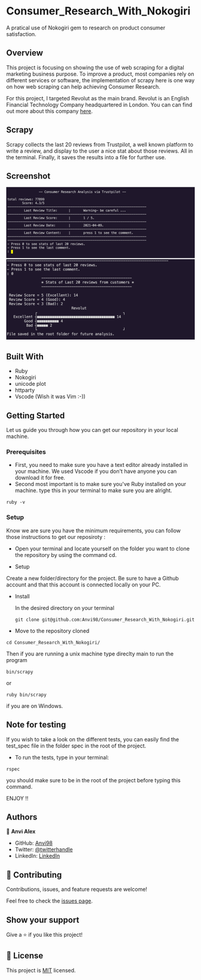 # Consumer_Research_With_Nokogiri
A pratical use of Nokogiri gem to research on product consumer satisfaction.
## Overview
This project is focusing on showing the use of web scraping for a digital marketing business purpose. To improve a product, most companies rely on different services or software, the implementation of scrapy here is one way on how web scraping can help achieving Consumer Research.

For this project, I targeted Revolut as the main brand.
Revolut is an English Financial Technology Company headquartered in London. You can can find out more about this company [here](https://en.wikipedia.org/wiki/Revolut).

## Scrapy
Scrapy collects the last 20 reviews from Trustpilot, a well known platform to write a review, and display to the user a nice stat about those reviews. All in the terminal.
Finally, it saves the results into a file for further use.

## Screenshot
![screen1.png](screen1.png)
![screen1.png](screen2.png)

## Built With

-  Ruby
- Nokogiri
- unicode plot
- httparty
- Vscode (Wish it was Vim :-)) 

## Getting Started

Let us guide you through how you can get our repository in your local machine.

### Prerequisites
- First, you need to make sure you have a text editor already installed in your machine. We used Vscode if you don't have anyone you can download it for free.
- Second most important is to make sure you've Ruby installed on your machine. type this in your terminal to make sure you are alright.

```console
ruby -v
```

### Setup

Know we are sure you have the minimum requirements, you can follow those instructions to get our reposiroty :

* Open your terminal and locate yourself on the folder you want to clone the repository by using the command cd.

* Setup

Create a new folder/directory for the project.
Be sure to have a Github account and that this account is connected locally on your PC.

* Install

  In the desired directory on your terminal
  ```
  git clone git@github.com:Anvi98/Consumer_Research_With_Nokogiri.git
  ```

* Move to the repository cloned

```
cd Consumer_Research_With_Nokogiri/
```
Then if you are running a unix machine type direclty main to run the program
````
bin/scrapy
````
or 
```
ruby bin/scrapy
```
if you are on Windows.

## Note for testing

If you wish to take a look on the different tests, you can easily find the test_spec file in the folder spec in the root of the project.

- To run the tests, type in your terminal:
````
rspec
````
you should make sure to be in the root of the project before typing this command.

ENJOY !!

## Authors

👤 **Anvi Alex**

- GitHub: [Anvi98](https://github.com/anvi98)
- Twitter: [@twitterhandle](https://twitter.com/anvi_al)
- LinkedIn: [LinkedIn](https://www.linkedin.com/in/anvi-alex-eponon/)

## 🤝 Contributing

Contributions, issues, and feature requests are welcome!

Feel free to check the [issues page](https://github.com/Anvi98/Consumer_Research_With_Nokogiri/issues).

## Show your support

Give a ⭐️ if you like this project!


## 📝 License

This project is [MIT](LICENSE) licensed.


